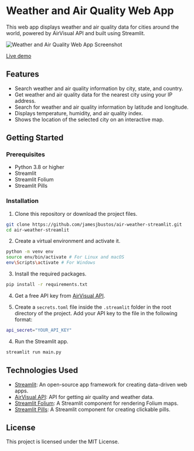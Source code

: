 # Weather and Air Quality Web App

This web app displays weather and air quality data for cities around the world, powered by AirVisual API and built using Streamlit.

![Weather and Air Quality Web App Screenshot](https://user-images.githubusercontent.com/45052719/230487390-269d11a9-ed7e-4aa1-8de1-93c7d61cd182.gif)

[Live demo](https://airweather.jamesjbustos.com/)

## Features

- Search weather and air quality information by city, state, and country.
- Get weather and air quality data for the nearest city using your IP address.
- Search for weather and air quality information by latitude and longitude.
- Displays temperature, humidity, and air quality index.
- Shows the location of the selected city on an interactive map.

## Getting Started

### Prerequisites

- Python 3.8 or higher
- Streamlit
- Streamlit Folium
- Streamlit Pills

### Installation

1. Clone this repository or download the project files.

```bash
git clone https://github.com/jamesjbustos/air-weather-streamlit.git
cd air-weather-streamlit
```

2. Create a virtual environment and activate it.

```bash
python -m venv env
source env/bin/activate # For Linux and macOS
env\Scripts\activate # For Windows
```

3. Install the required packages.

```bash
pip install -r requirements.txt
```

4. Get a free API key from [AirVisual API](https://www.iqair.com/air-pollution-data-api).

5. Create a `secrets.toml` file inside the `.streamlit` folder in the root directory of the project. Add your API key to the file in the following format:

```bash
api_secret="YOUR_API_KEY"
```

4. Run the Streamlit app.

```bash
streamlit run main.py
```

## Technologies Used

- [Streamlit](https://streamlit.io/): An open-source app framework for creating data-driven web apps.
- [AirVisual API](https://www.iqair.com/air-pollution-data-api): API for getting air quality and weather data.
- [Streamlit Folium](https://github.com/randyzwitch/streamlit-folium): A Streamlit component for rendering Folium maps.
- [Streamlit Pills](https://github.com/okld/streamlit-pills): A Streamlit component for creating clickable pills.

## License

This project is licensed under the MIT License.


